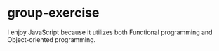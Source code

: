 # group-exercise
  I enjoy JavaScript because it utilizes both Functional programming and Object-oriented programming.